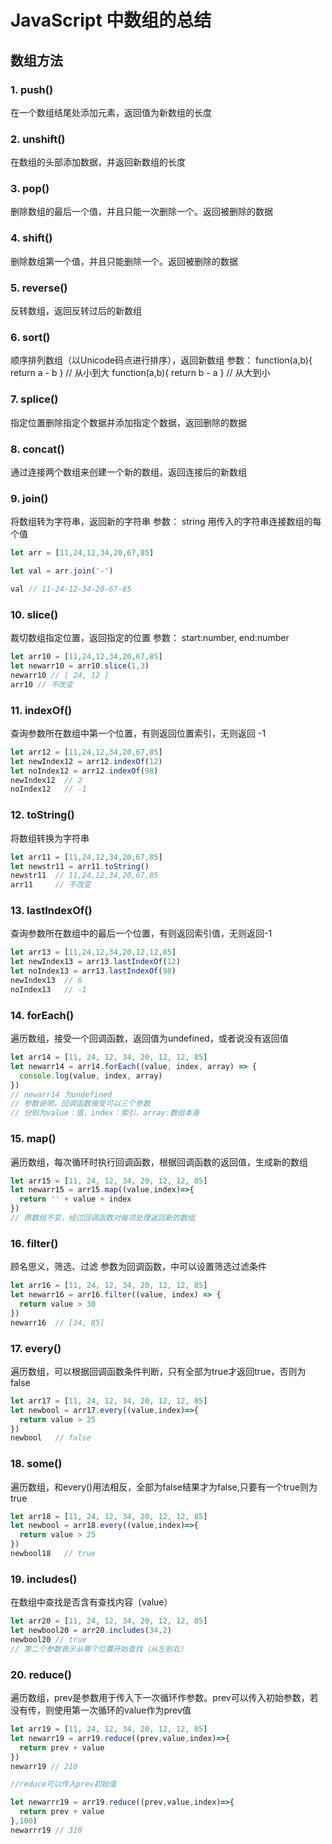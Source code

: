 # JavaScript 中数组的总结

## 数组方法

### 1. push()

在一个数组结尾处添加元素，返回值为新数组的长度

### 2. unshift()

在数组的头部添加数据，并返回新数组的长度

### 3. pop()

删除数组的最后一个值，并且只能一次删除一个。返回被删除的数据

### 4. shift()

删除数组第一个值，并且只能删除一个。返回被删除的数据

### 5. reverse()

反转数组，返回反转过后的新数组

### 6. sort()

顺序排列数组（以Unicode码点进行排序），返回新数组
参数：	function(a,b){ return a - b }	// 从小到大
	function(a,b){ return b - a }	// 从大到小

### 7. splice()

指定位置删除指定个数据并添加指定个数据，返回删除的数据

### 8. concat()

通过连接两个数组来创建一个新的数组，返回连接后的新数组

### 9. join()

将数组转为字符串，返回新的字符串
参数：	string 用传入的字符串连接数组的每个值

```javascript
let arr = [11,24,12,34,20,67,85]

let val = arr.join('-')

val // 11-24-12-34-20-67-85
```

### 10. slice()

裁切数组指定位置，返回指定的位置
参数：	start:number, end:number
```javascript
let arr10 = [11,24,12,34,20,67,85]
let newarr10 = arr10.slice(1,3)
newarr10 // [ 24, 12 ]
arr10 // 不改变
```

### 11. indexOf()

查询参数所在数组中第一个位置，有则返回位置索引，无则返回 -1
```javascript
let arr12 = [11,24,12,34,20,67,85]
let newIndex12 = arr12.indexOf(12)
let noIndex12 = arr12.indexOf(98)
newIndex12  // 2
noIndex12   // -1
```
### 12. toString()

将数组转换为字符串
```javascript
let arr11 = [11,24,12,34,20,67,85]
let newstr11 = arr11.toString()
newstr11  // 11,24,12,34,20,67,85
arr11     // 不改变
```

### 13. lastIndexOf()

查询参数所在数组中的最后一个位置，有则返回索引值，无则返回-1
```javascript
let arr13 = [11,24,12,34,20,12,12,85]
let newIndex13 = arr13.lastIndexOf(12)
let noIndex13 = arr13.lastIndexOf(98)
newIndex13  // 6
noIndex13   // -1
```

### 14. forEach()

遍历数组，接受一个回调函数，返回值为undefined，或者说没有返回值

```javascript
let arr14 = [11, 24, 12, 34, 20, 12, 12, 85]
let newarr14 = arr14.forEach((value, index, array) => {
  console.log(value, index, array)
})
// newarr14 为undefined
// 参数说明，回调函数接受可以三个参数
// 分别为value：值，index：索引，array:数组本身
```

### 15. map()

遍历数组，每次循环时执行回调函数，根据回调函数的返回值，生成新的数组
```javascript
let arr15 = [11, 24, 12, 34, 20, 12, 12, 85]
let newarr15 = arr15.map((value,index)=>{
  return '' + value + index
})
// 原数组不变，经过回调函数对每项处理返回新的数组
```

### 16. filter()

顾名思义，筛选、过滤
参数为回调函数，中可以设置筛选过滤条件
```javascript
let arr16 = [11, 24, 12, 34, 20, 12, 12, 85]
let newarr16 = arr16.filter((value, index) => {
  return value > 30
})
newarr16  // [34, 85]
```

### 17. every()

遍历数组，可以根据回调函数条件判断，只有全部为true才返回true，否则为false
```javascript
let arr17 = [11, 24, 12, 34, 20, 12, 12, 85]
let newbool = arr17.every((value,index)=>{
  return value > 25
})
newbool   // false
```

### 18. some()

遍历数组，和every()用法相反，全部为false结果才为false,只要有一个true则为true
```javascript
let arr18 = [11, 24, 12, 34, 20, 12, 12, 85]
let newbool = arr18.every((value,index)=>{
  return value > 25
})
newbool18   // true
```

### 19. includes()

在数组中查找是否含有查找内容（value）
```javascript
let arr20 = [11, 24, 12, 34, 20, 12, 12, 85]
let newbool20 = arr20.includes(34,2)
newbool20 // true
// 第二个参数表示从哪个位置开始查找（从左到右）
```

### 20. reduce()

遍历数组，prev是参数用于传入下一次循环作参数。prev可以传入初始参数，若没有传，则使用第一次循环的value作为prev值
```javascript
let arr19 = [11, 24, 12, 34, 20, 12, 12, 85]
let newarr19 = arr19.reduce((prev,value,index)=>{
  return prev + value
})
newarr19 // 210

//reduce可以传入prev初始值

let newarrr19 = arr19.reduce((prev,value,index)=>{
  return prev + value
},100)
newarrr19 // 310
```
